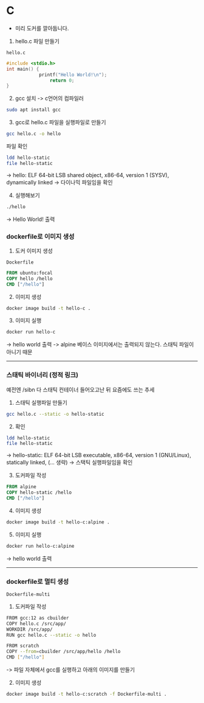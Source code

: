 # C

- 미리 도커를 깔아둡니다.

1. hello.c 파일 만들기

`hello.c`

```C
#include <stdio.h>
int main() {
            printf("Hello World!\n");
                return 0;
}
```

2. gcc 설치
-> c언어의 컴파일러
```bash
sudo apt install gcc
```

3. gcc로 hello.c 파일을 실행파일로 만들기

```bash
gcc hello.c -o hello
```

파일 확인
```bash
ldd hello-static
file hello-static
```
-> hello: ELF 64-bit LSB shared object, x86-64, version 1 (SYSV), dynamically linked
    -> 다이나믹 파일임을 확인

4. 실행해보기

```bash
./hello
```
-> Hello World! 출력


### dockerfile로 이미지 생성

1. 도커 이미지 생성

`Dockerfile`

```dockerfile
FROM ubuntu:focal
COPY hello /hello
CMD ["/hello"]
```

2. 이미지 생성
```bash
docker image build -t hello-c .
```

3. 이미지 실행
```bash
docker run hello-c
```
-> hello world 출력
-> alpine 베이스 이미지에서는 출력되지 않는다.
   스태틱 파일이 아니기 때문

---

### 스태틱 바이너리 (정적 링크)
예전엔 /sibn 다 스태틱
컨테이너 들어오고난 뒤 요즘에도 쓰는 추세

1. 스태틱 실행파일 만들기
```bash
gcc hello.c --static -o hello-static
```

2. 확인
```bash
ldd hello-static
file hello-static
```
-> hello-static: ELF 64-bit LSB executable, x86-64, version 1 (GNU/Linux), statically linked, (... 생략)
    -> 스택틱 실행파일임을 확인

3. 도커파일 작성
```dockerfile
FROM alpine
COPY hello-static /hello
CMD ["/hello"]
```

4. 이미지 생성
```bash
docker image build -t hello-c:alpine .
```

5. 이미지 실행
```bash
docker run hello-c:alpine
```
-> hello world 출력

---

### dockerfile로 멀티 생성

`Dockerfile-multi`

1. 도커파일 작성
```bash
FROM gcc:12 as cbuilder
COPY hello.c /src/app/
WORKDIR /src/app/
RUN gcc hello.c --static -o hello

FROM scratch
COPY --from=cbuilder /src/app/hello /hello
CMD ["/hello"]
```
-> 파일 자체에서 gcc를 실행하고 아래의 이미지를 만들기

2. 이미지 생성
```bash
docker image build -t hello-c:scratch -f Dockerfile-multi .
```